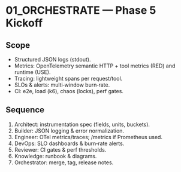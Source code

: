 # 01_ORCHESTRATE — Phase 5 Kickoff

## Scope
- Structured JSON logs (stdout).
- Metrics: OpenTelemetry semantic HTTP + tool metrics (RED) and runtime (USE).
- Tracing: lightweight spans per request/tool.
- SLOs & alerts: multi‑window burn‑rate.
- CI: e2e, load (k6), chaos (locks), perf gates.

## Sequence
1) Architect: instrumentation spec (fields, units, buckets).
2) Builder: JSON logging & error normalization.
3) Engineer: OTel metrics/traces; /metrics if Prometheus used.
4) DevOps: SLO dashboards & burn‑rate alerts.
5) Reviewer: CI gates & perf thresholds.
6) Knowledge: runbook & diagrams.
7) Orchestrator: merge, tag, release notes.
